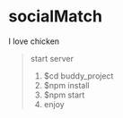 # socialMatch
I love chicken

> start server
>1. $cd buddy_project
>2. $npm install
>3. $npm start 
>4. enjoy
